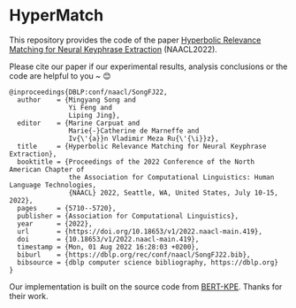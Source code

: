 # HyperMatch
This repository provides the code of the paper [Hyperbolic Relevance Matching for Neural Keyphrase Extraction](http://arxiv.org/abs/2205.02047) (NAACL2022).


Please cite our paper if our experimental results, analysis conclusions or the code are helpful to you ~ 😊

```
@inproceedings{DBLP:conf/naacl/SongFJ22,
  author    = {Mingyang Song and
               Yi Feng and
               Liping Jing},
  editor    = {Marine Carpuat and
               Marie{-}Catherine de Marneffe and
               Iv{\'{a}}n Vladimir Meza Ru{\'{\i}}z},
  title     = {Hyperbolic Relevance Matching for Neural Keyphrase Extraction},
  booktitle = {Proceedings of the 2022 Conference of the North American Chapter of
               the Association for Computational Linguistics: Human Language Technologies,
               {NAACL} 2022, Seattle, WA, United States, July 10-15, 2022},
  pages     = {5710--5720},
  publisher = {Association for Computational Linguistics},
  year      = {2022},
  url       = {https://doi.org/10.18653/v1/2022.naacl-main.419},
  doi       = {10.18653/v1/2022.naacl-main.419},
  timestamp = {Mon, 01 Aug 2022 16:28:03 +0200},
  biburl    = {https://dblp.org/rec/conf/naacl/SongFJ22.bib},
  bibsource = {dblp computer science bibliography, https://dblp.org}
}
```


Our implementation is built on the source code from [BERT-KPE](https://github.com/thunlp/BERT-KPE). Thanks for their work.



